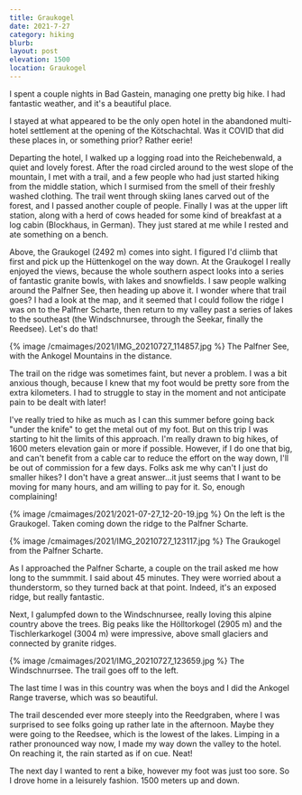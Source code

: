 ```yaml
---
title: Graukogel
date: 2021-7-27
category: hiking
blurb:
layout: post
elevation: 1500
location: Graukogel
---
```


I spent a couple nights in Bad Gastein, managing one pretty big hike.
I had fantastic weather, and it's a beautiful place.

I stayed at what appeared to be the only open hotel in the abandoned
multi-hotel settlement at the opening of the Kötschachtal. Was it
COVID that did these places in, or something prior? Rather eerie!

Departing the hotel, I walked up a logging road into the
Reichebenwald, a quiet and lovely forest. After the road circled
around to the west slope of the mountain, I met with a trail, and
a few people who had just started hiking from the middle station,
which I surmised from the smell of their freshly washed clothing.
The trail went through skiing lanes carved out of the forest, and
I passed another couple of people. Finally I was at the upper
lift station, along with a herd of cows headed for some kind of
breakfast at a log cabin (Blockhaus, in German). They just stared
at me while I rested and ate something on a bench.

Above, the Graukogel (2492 m) comes into sight. I figured I'd cliimb
that first and pick up the Hüttenkogel on the way down. At the Graukogel
I really enjoyed the views, because the whole southern aspect looks
into a series of fantastic granite bowls, with lakes and snowfields.
I saw people walking around the Palfner See, then heading up above it.
I wonder where that trail goes? I had a look at the map, and it seemed
that I could follow the ridge I was on to the Palfner Scharte, then
return to my valley past a series of lakes to the southeast (the
Windschnursee, through the Seekar, finally the Reedsee). Let's do that!

{% image /cmaimages/2021/IMG_20210727_114857.jpg %}
The Palfner See, with the Ankogel Mountains in the distance.

The trail on the ridge was sometimes faint, but never a problem. I
was a bit anxious though, because I knew that my foot would be pretty sore
from the extra kilometers. I had to struggle to stay in the moment and not
anticipate pain to be dealt with later!

I've really tried to hike as much as I can this summer before going back
"under the knife" to get the metal out of my foot. But on this trip I was
starting to hit the limits of this approach. I'm really drawn to big hikes,
of 1600 meters elevation gain or more if possible. However, if I do one
that big, and can't benefit from a cable car to reduce the effort on the way
down, I'll be out of commission for a few days. Folks ask me why can't I
just do smaller hikes? I don't have a great answer...it just seems that I
want to be moving for many hours, and am willing to pay for it. So,
enough complaining!

{% image /cmaimages/2021/2021-07-27_12-20-19.jpg %}
On the left is the Graukogel. Taken coming down the ridge to the Palfner Scharte.

{% image /cmaimages/2021/IMG_20210727_123117.jpg %}
The Graukogel from the Palfner Scharte.

As I approached the Palfner Scharte, a couple on the trail asked me how long
to the summmit. I said about 45 minutes. They were worried about a thunderstorm,
so they turned back at that point. Indeed, it's an exposed ridge, but really
fantastic.

Next, I galumpfed down to the Windschnursee, really loving this alpine country
above the trees. Big peaks like the Hölltorkogel (2905 m) and the Tischlerkarkogel
(3004 m) were impressive, above small glaciers and connected by granite ridges.

{% image /cmaimages/2021/IMG_20210727_123659.jpg %}
The Windschnurrsee. The trail goes off to the left.

The last time I was in this country was when the boys and I did the Ankogel Range
traverse, which was so beautiful.

The trail descended ever more steeply into the Reedgraben, where I was
surprised to see folks going up rather late in the afternoon. Maybe they were
going to the Reedsee, which is the lowest of the lakes. Limping in a rather
pronounced way now, I made my way down the valley to the hotel. On reaching it,
the rain started as if on cue.  Neat!

The next day I wanted to rent a bike, however my foot was just too sore. So I drove
home in a leisurely fashion. 1500 meters up and down.



